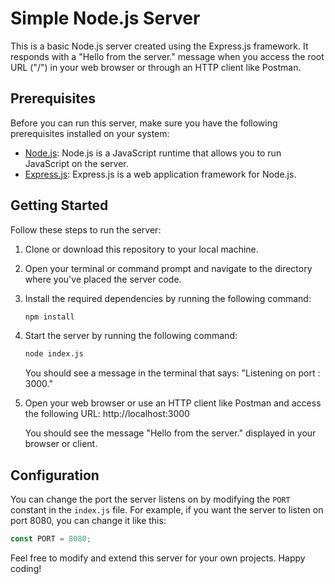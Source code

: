 # Simple Node.js Server

This is a basic Node.js server created using the Express.js framework. It responds with a "Hello from the server." message when you access the root URL ("/") in your web browser or through an HTTP client like Postman.

## Prerequisites

Before you can run this server, make sure you have the following prerequisites installed on your system:

- [Node.js](https://nodejs.org/): Node.js is a JavaScript runtime that allows you to run JavaScript on the server.
- [Express.js](https://expressjs.com/): Express.js is a web application framework for Node.js.

## Getting Started

Follow these steps to run the server:

1. Clone or download this repository to your local machine.

2. Open your terminal or command prompt and navigate to the directory where you've placed the server code.

3. Install the required dependencies by running the following command:

   ```bash
   npm install
   ```

4. Start the server by running the following command:

   ```bash
   node index.js
   ```

   You should see a message in the terminal that says: "Listening on port : 3000."

5. Open your web browser or use an HTTP client like Postman and access the following URL: http://localhost:3000

   You should see the message "Hello from the server." displayed in your browser or client.

## Configuration

You can change the port the server listens on by modifying the `PORT` constant in the `index.js` file. For example, if you want the server to listen on port 8080, you can change it like this:

```javascript
const PORT = 8080;
```

Feel free to modify and extend this server for your own projects. Happy coding!